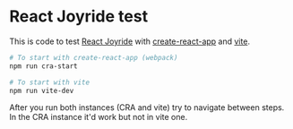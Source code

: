 # React Joyride test

This is code to test [React Joyride](https://github.com/gilbarbara/react-joyride)
with [create-react-app](https://github.com/facebook/create-react-app) and [vite](https://vitejs.dev/).

```bash
# To start with create-react-app (webpack)
npm run cra-start

# To start with vite
npm run vite-dev
```

After you run both instances (CRA and vite) try to navigate between steps.
In the CRA instance it'd work but not in vite one.

